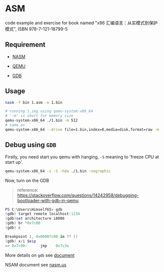 # ASM

code example and exercise for book named "x86 汇编语言：从实模式到保护模式", ISBN 978-7-121-18799-5

## Requirement

- [NASM](https://www.nasm.us/)

- [QEMU](https://www.qemu.org/)

- [GDB](http://www.gnu.org/software/gdb)

## Usage

```bash
nasm -f bin 1.asm -o 1.bin
```

```bash
# running 1.img using qemu-system-x86_64
# '-m' is short for memory size
qemu-system-x86_64 ./1.bin -m 512
# same as
qemu-system-x86_64 --drive file=1.bin,index=0,media=disk,format=raw -m 512
```

## Debug using `GDB`

Firstly, you need start you qemu with hanging,
`-S` meaning to 'freeze CPU at start up'.

```bash
qemu-system-x86_64 -s -S -hda ./1.bin -nographic
```

Now, turn on the GDB

> reference: <https://stackoverflow.com/questions/14242958/debugging-bootloader-with-gdb-in-qemu>

```ps1
PS C:\Users\Himself65> gdb
(gdb) target remote localhost:1234
(gdb)set architecture i8086
(gdb) br *0x7c00
(gdb) c

Breakpoint 1, 0x00007c00 in ?? ()
(gdb) x/i $eip
=> 0x7c00:      jmp    0x7c3e
```

More details on `gdb` see [document](https://sourceware.org/gdb/current/onlinedocs/gdb/)

NSAM document see [nasm.us](https://www.nasm.us/xdoc)
